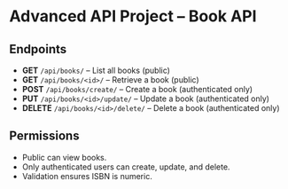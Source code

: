 # Advanced API Project – Book API

## Endpoints
- **GET** `/api/books/` – List all books (public)
- **GET** `/api/books/<id>/` – Retrieve a book (public)
- **POST** `/api/books/create/` – Create a book (authenticated only)
- **PUT** `/api/books/<id>/update/` – Update a book (authenticated only)
- **DELETE** `/api/books/<id>/delete/` – Delete a book (authenticated only)

## Permissions
- Public can view books.
- Only authenticated users can create, update, and delete.
- Validation ensures ISBN is numeric.
